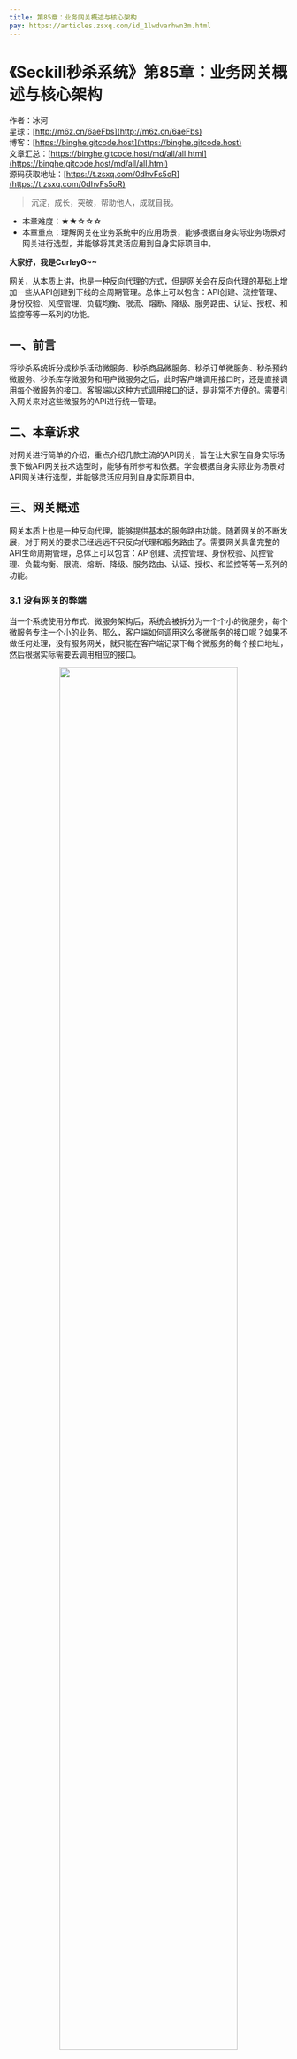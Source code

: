 ```yaml
---
title: 第85章：业务网关概述与核心架构
pay: https://articles.zsxq.com/id_1lwdvarhwn3m.html
---
```


# 《Seckill秒杀系统》第85章：业务网关概述与核心架构

作者：冰河
<br/>星球：[http://m6z.cn/6aeFbs](http://m6z.cn/6aeFbs)
<br/>博客：[https://binghe.gitcode.host](https://binghe.gitcode.host)
<br/>文章汇总：[https://binghe.gitcode.host/md/all/all.html](https://binghe.gitcode.host/md/all/all.html)
<br/>源码获取地址：[https://t.zsxq.com/0dhvFs5oR](https://t.zsxq.com/0dhvFs5oR)

> 沉淀，成长，突破，帮助他人，成就自我。

* 本章难度：★★☆☆☆
* 本章重点：理解网关在业务系统中的应用场景，能够根据自身实际业务场景对网关进行选型，并能够将其灵活应用到自身实际项目中。

**大家好，我是CurleyG~~**

网关，从本质上讲，也是一种反向代理的方式，但是网关会在反向代理的基础上增加一些从API创建到下线的全周期管理。总体上可以包含：API创建、流控管理、身份校验、风控管理、负载均衡、限流、熔断、降级、服务路由、认证、授权、和监控等等一系列的功能。

## 一、前言

将秒杀系统拆分成秒杀活动微服务、秒杀商品微服务、秒杀订单微服务、秒杀预约微服务、秒杀库存微服务和用户微服务之后，此时客户端调用接口时，还是直接调用每个微服务的接口。客服端以这种方式调用接口的话，是非常不方便的。需要引入网关来对这些微服务的API进行统一管理。

## 二、本章诉求

对网关进行简单的介绍，重点介绍几款主流的API网关，旨在让大家在自身实际场景下做API网关技术选型时，能够有所参考和依据。学会根据自身实际业务场景对API网关进行选型，并能够灵活应用到自身实际项目中。

## 三、网关概述

网关本质上也是一种反向代理，能够提供基本的服务路由功能。随着网关的不断发展，对于网关的要求已经远远不只反向代理和服务路由了。需要网关具备完整的API生命周期管理，总体上可以包含：API创建、流控管理、身份校验、风控管理、负载均衡、限流、熔断、降级、服务路由、认证、授权、和监控等等一系列的功能。

### 3.1 没有网关的弊端

当一个系统使用分布式、微服务架构后，系统会被拆分为一个个小的微服务，每个微服务专注一个小的业务。那么，客户端如何调用这么多微服务的接口呢？如果不做任何处理，没有服务网关，就只能在客户端记录下每个微服务的每个接口地址，然后根据实际需要去调用相应的接口。

<div align="center">
    <img src="https://binghe.gitcode.host/assets/images/microservices/springcloudalibaba/sa-2022-05-08-001.png?raw=true" width="80%">
    <br/>
</div>


这种直接使用客户端记录并管理每个微服务的每个接口的方式，存在着太多的问题。比如，这里我列举几个常见的问题。

* 由客户端记录并管理所有的接口缺乏安全性。
* 由客户端直接请求不同的微服务，会增加客户端程序编写的复杂性。
* 涉及到服务认证与鉴权规则时，需要在每个微服务中实现这些逻辑，增加了代码的冗余性。
* 客户端调用多个微服务，由于每个微服务可能部署的服务器和域名不同，存在跨域的风险。
* 当客户端比较多时，每个客户端上都管理和配置所有的接口，维护起来相对比较复杂。

### 3.2 引入API网关

## 查看完整文章

加入[冰河技术](http://m6z.cn/6aeFbs)知识星球，解锁完整技术文章与完整代码

